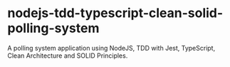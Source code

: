# nodejs-tdd-typescript-clean-solid-polling-system
A polling system application using NodeJS, TDD with Jest, TypeScript, Clean Architecture and SOLID Principles.
